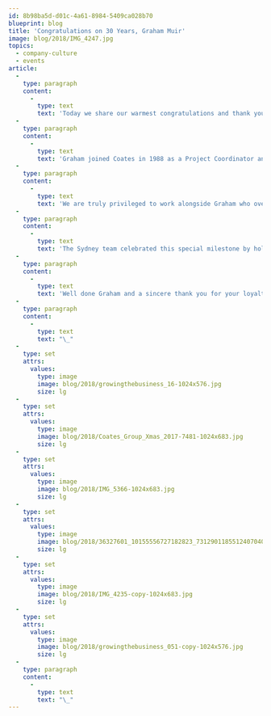 ```yaml
---
id: 8b98ba5d-d01c-4a61-8984-5409ca028b70
blueprint: blog
title: 'Congratulations on 30 Years, Graham Muir'
image: blog/2018/IMG_4247.jpg
topics:
  - company-culture
  - events
article:
  -
    type: paragraph
    content:
      -
        type: text
        text: 'Today we share our warmest congratulations and thank you to Graham Muir, our Head of Projects, who celebrates 30 years with Coates. A great achievement and a reflection of the level of commitment and work ethic Graham has maintained over the years.'
  -
    type: paragraph
    content:
      -
        type: text
        text: 'Graham joined Coates in 1988 as a Project Coordinator and has quite literally seen it all. From the early days of Leo and Marcus running through the office as small children, to the transition from traditional signage to digital and witnessing our company grow from 20 employees to the global powerhouse of over 250 people it is today.'
  -
    type: paragraph
    content:
      -
        type: text
        text: 'We are truly privileged to work alongside Graham who over the years has mentored so many and displayed only kindness and dedication. He truly exemplifies our values in all that he does.'
  -
    type: paragraph
    content:
      -
        type: text
        text: 'The Sydney team celebrated this special milestone by holding a champagne breakfast, with speeches from our leadership team and special guests, reminiscing over times gone by.'
  -
    type: paragraph
    content:
      -
        type: text
        text: 'Well done Graham and a sincere thank you for your loyalty, honesty and, in Alan Coates’ words, for being our rock.'
  -
    type: paragraph
    content:
      -
        type: text
        text: "\_"
  -
    type: set
    attrs:
      values:
        type: image
        image: blog/2018/growingthebusiness_16-1024x576.jpg
        size: lg
  -
    type: set
    attrs:
      values:
        type: image
        image: blog/2018/Coates_Group_Xmas_2017-7481-1024x683.jpg
        size: lg
  -
    type: set
    attrs:
      values:
        type: image
        image: blog/2018/IMG_5366-1024x683.jpg
        size: lg
  -
    type: set
    attrs:
      values:
        type: image
        image: blog/2018/36327601_10155556727182823_7312901185512407040_n-copy-1024x768.jpg
        size: lg
  -
    type: set
    attrs:
      values:
        type: image
        image: blog/2018/IMG_4235-copy-1024x683.jpg
        size: lg
  -
    type: set
    attrs:
      values:
        type: image
        image: blog/2018/growingthebusiness_051-copy-1024x576.jpg
        size: lg
  -
    type: paragraph
    content:
      -
        type: text
        text: "\_"
---
```

